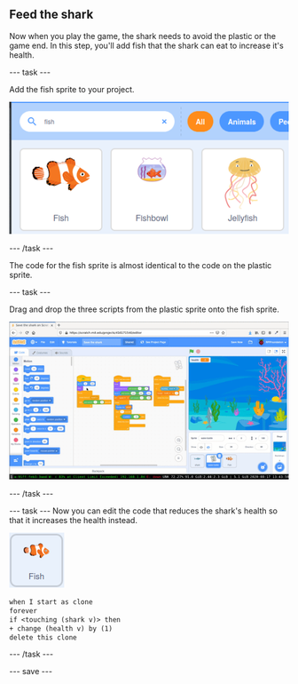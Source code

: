 ## Feed the shark

Now when you play the game, the shark needs to avoid the plastic or the game end. In this step, you'll add fish that the shark can eat to increase it's health.

--- task ---

Add the fish sprite to your project.

![image showing search and selection of fish sprite](images/add-fish.png)

--- /task ---

The code for the fish sprite is almost identical to the code on the plastic sprite.

--- task ---

Drag and drop the three scripts from the plastic sprite onto the fish sprite.

![copy scripts](images/copy-scripts.gif)

--- /task ---

--- task ---
Now you can edit the code that reduces the shark's health so that it increases the health instead.

![fish sprite](images/fish-sprite.png)

```blocks
when I start as clone
forever
if <touching (shark v)> then
+ change (health v) by (1)
delete this clone
```

--- /task ---

--- save ---


